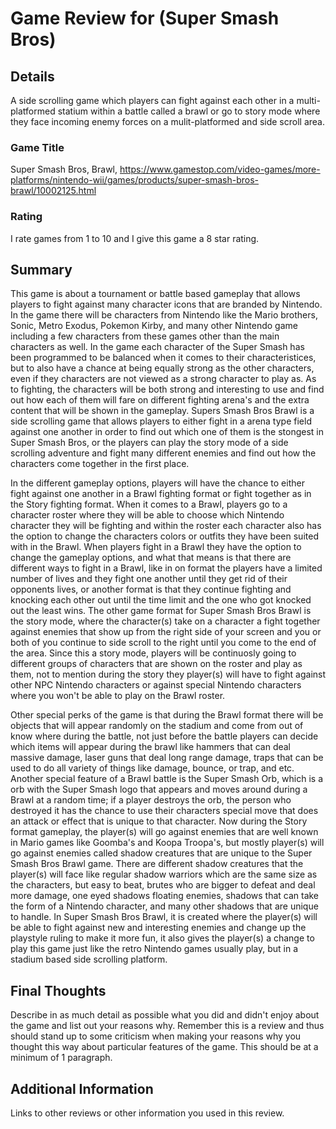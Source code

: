 # Game Review for (Super Smash Bros)

## Details

A side scrolling game which players can fight against each other in a multi-platformed statium within a battle called a brawl 
or go to story mode where they face incoming enemy forces on a mulit-platformed and side scroll area.

### Game Title

Super Smash Bros, Brawl, 
https://www.gamestop.com/video-games/more-platforms/nintendo-wii/games/products/super-smash-bros-brawl/10002125.html

### Rating

I rate games from 1 to 10 and I give this game a 8 star rating.

## Summary

This game is about a tournament or battle based gameplay that allows players to fight against many character icons that are
branded by Nintendo. In the game there will be characters from Nintendo like the Mario brothers, Sonic, Metro Exodus, Pokemon
Kirby, and many other Nintendo game including a few characters from these games other than the main characters as well. In the
game each character of the Super Smash has been programmed to be balanced when it comes to their characteristices, but to also 
have a chance at being equally strong as the other characters, even if they characters are not viewed as a strong character to play as.
As to fighting, the characters will be both strong and interesting to use and find out how each of them will fare on different
fighting arena's and the extra content that will be shown in the gameplay. Supers Smash Bros Brawl is a side scrolling game that 
allows players to either fight in a arena type field against one another in order to find out which one of them is the stongest 
in Super Smash Bros, or the players can play the story mode of a side scrolling adventure and fight many different enemies and 
find out how the characters come together in the first place.

In the different gameplay options, players will have the chance to either fight against one another in a Brawl fighting format
or fight together as in the Story fighting format. When it comes to a Brawl, players go to a character roster where they will
be able to choose which Nintendo character they will be fighting and within the roster each character also has the option to change
the characters colors or outfits they have been suited with in the Brawl. When players fight in a Brawl they have the option to
change the gameplay options, and what that means is that there are different ways to fight in a Brawl, like in on format the players
have a limited number of lives and they fight one another until they get rid of their opponents lives, or another format is that
they continue fighting and knocking each other out until the time limit and the one who got knocked out the least wins. The other
game format for Super Smash Bros Brawl is the story mode, where the character(s) take on a character a fight together against
enemies that show up from the right side of your screen and you or both of you continue to side scroll to the right until you
come to the end of the area. Since this a story mode, players will be continuosly going to different groups of characters that are
shown on the roster and play as them, not to mention during the story they player(s) will have to fight against other NPC Nintendo
characters or against special Nintendo characters where you won't be able to play on the Brawl roster.

Other special perks of the game is that during the Brawl format there will be objects that will appear randomly on the stadium
and come from out of know where during the battle, not just before the battle players can decide which items will appear during
the brawl like hammers that can deal massive damage, laser guns that deal long range damage, traps that can be used to do all
variety of things like damage, bounce, or trap, and etc. Another special feature of a Brawl battle is the Super Smash Orb, which
is a orb with the Super Smash logo that appears and moves around during a Brawl at a random time; if a player destroys the orb,
the person who destroyed it has the chance to use their characters special move that does an attack or effect that is unique to
that character. Now during the Story format gameplay, the player(s) will go against enemies that are well known in Mario games
like Goomba's and Koopa Troopa's, but mostly player(s) will go against enemies called shadow creatures that are unique to the
Super Smash Bros Brawl game. There are different shadow creatures that the player(s) will face like regular shadow warriors which
are the same size as the characters, but easy to beat, brutes who are bigger to defeat and deal more damage, one eyed shadows 
floating enemies, shadows that can take the form of a Nintendo character, and many other shadows that are unique to handle. In Super
Smash Bros Brawl, it is created where the player(s) will be able to fight against new and interesting enemies and change up the 
playstyle ruling to make it more fun, it also gives the player(s) a change to play this game just like the retro Nintendo games
usually play, but in a stadium based side scrolling platform.

## Final Thoughts

Describe in as much detail as possible what you did and didn't enjoy about the
game and list out your reasons why. Remember this is a review and thus should
stand up to some criticism when making your reasons why you thought this way
about particular features of the game. This should be at a minimum of 1
paragraph.

## Additional Information

Links to other reviews or other information you used in this review.
